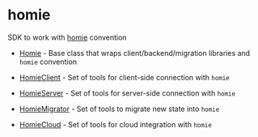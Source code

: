 # homie

SDK to work with [homie](https://homieiot.github.io/specification/#device-behavior) convention

- [Homie](Homie/README.md) - Base class that wraps client/backend/migration libraries and `homie` convention

- [HomieClient](HomieClient/README.md) - Set of tools for client-side connection with `homie`

- [HomieServer](HomieServer/README.md) - Set of tools for server-side connection with `homie`

- [HomieMigrator](HomieMigrator/README.md) - Set of tools to migrate new state into `homie`

- [HomieCloud](HomieCloud/README.md) - Set of tools for cloud integration with `homie`